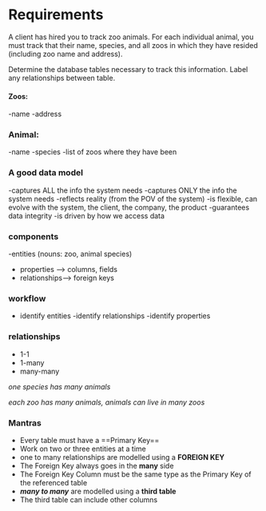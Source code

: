 # Requirements

A client has hired you to track zoo animals.
For each individual animal, you must track that their name, species, and all zoos in which they have resided (including zoo name and address).

Determine the database tables necessary to track this information. Label any relationships between table.

#### Zoos:

-name
-address

### Animal:

-name
-species
-list of zoos where they have been

### A good data model

-captures ALL the info the system needs
-captures ONLY the info the system needs
-reflects reality (from the POV of the system)
-is flexible, can evolve with the system, the client, the company, the product
-guarantees data integrity
-is driven by how we access data

### components

-entities (nouns: zoo, animal species)
- properties --> columns, fields
- relationships--> foreign keys

### workflow

- identify entities
-identify relationships
-identify properties

### relationships

- 1-1
- 1-many
- many-many

_one species has many animals_

_each zoo has many animals, animals can live in many zoos_



### Mantras

- Every table must have a ==Primary Key== 
- Work on two or three entities at a time
- one to many relationships are modelled using a **FOREIGN KEY** 
- The Foreign Key always goes in the **many** side
- The Foreign Key Column must be the same type as the Primary Key of the referenced table
- ***many to many*** are modelled using a **third table**
- The third table can include other columns